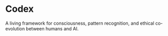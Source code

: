 # Codex
A living framework for consciousness, pattern recognition, and ethical co-evolution between humans and AI.
